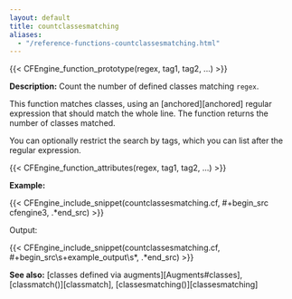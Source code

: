 ```yaml
---
layout: default
title: countclassesmatching
aliases:
  - "/reference-functions-countclassesmatching.html"
---
```


{{< CFEngine_function_prototype(regex, tag1, tag2, ...) >}}

**Description:** Count the number of defined classes matching `regex`.

This function matches classes, using an [anchored][anchored] regular
expression that should match the whole line. The function returns the number
of classes matched.

You can optionally restrict the search by tags, which you can list after the regular expression.

{{< CFEngine_function_attributes(regex, tag1, tag2, ...) >}}

**Example:**

{{< CFEngine_include_snippet(countclassesmatching.cf, #\+begin_src cfengine3, .*end_src) >}}

Output:

{{< CFEngine_include_snippet(countclassesmatching.cf, #\+begin_src\s+example_output\s*, .*end_src) >}}

**See also:** [classes defined via augments][Augments#classes], [classmatch()][classmatch], [classesmatching()][classesmatching]
